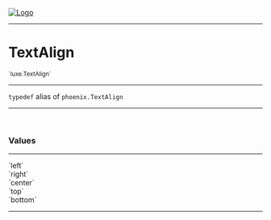 
[![Logo](../../images/logo.png)](../../api/index.html)

---



<h1>TextAlign</h1>
<small>`luxe.TextAlign`</small>



---

`typedef`&nbsp;alias of `phoenix.TextAlign`


---


&nbsp;
&nbsp;





<h3>Values</h3> <hr/><span class="member signature apipage">`left`<br/> </span>
        <span class="small_desc_flat"></span><span class="member signature apipage">`right`<br/> </span>
        <span class="small_desc_flat"></span><span class="member signature apipage">`center`<br/> </span>
        <span class="small_desc_flat"></span><span class="member signature apipage">`top`<br/> </span>
        <span class="small_desc_flat"></span><span class="member signature apipage">`bottom`<br/> </span>
        <span class="small_desc_flat"></span>





    











---

&nbsp;
&nbsp;
&nbsp;
&nbsp;